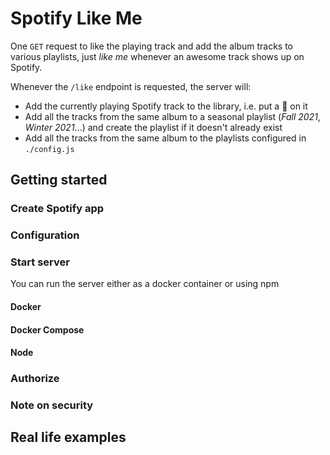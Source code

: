 # Spotify Like Me

One `GET` request to like the playing track and add the album tracks to various playlists, just _like me_ whenever an awesome track shows up on Spotify.

Whenever the `/like` endpoint is requested, the server will:

* Add the currently playing Spotify track to the library, i.e. put a 💚 on it
* Add all the tracks from the same album to a seasonal playlist (_Fall 2021_, _Winter 2021_...) and create the playlist if it doesn't already exist
* Add all the tracks from the same album to the playlists configured in `./config.js`

## Getting started

### Create Spotify app

### Configuration

### Start server

You can run the server either as a docker container or using npm 

#### Docker


#### Docker Compose


#### Node

### Authorize 

### Note on security 


## Real life examples